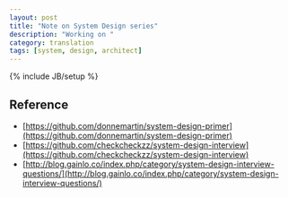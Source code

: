 ```yaml
---
layout: post
title: "Note on System Design series"
description: "Working on "
category: translation
tags: [system, design, architect]
---
```

{% include JB/setup %}



## Reference
- [https://github.com/donnemartin/system-design-primer](https://github.com/donnemartin/system-design-primer)
- [https://github.com/checkcheckzz/system-design-interview](https://github.com/checkcheckzz/system-design-interview)
- [http://blog.gainlo.co/index.php/category/system-design-interview-questions/](http://blog.gainlo.co/index.php/category/system-design-interview-questions/)